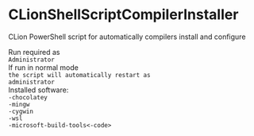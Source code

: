 # CLionShellScriptCompilerInstaller
CLion PowerShell script for automatically compilers install and configure 

Run required as <br>
<code>Administrator</code> <br>
If run in normal mode <br>
<code>the script will automatically restart as administrator</code><br>
Installed software:<br>
<code>-chocolatey</code><br>
<code>-mingw</code><br>
<code>-cygwin</code><br>
<code>-wsl</code><br>
<code>-microsoft-build-tools<-code>

